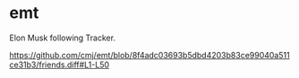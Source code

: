 # emt
Elon Musk following Tracker.

https://github.com/cmj/emt/blob/8f4adc03693b5dbd4203b83ce99040a511ce31b3/friends.diff#L1-L50
